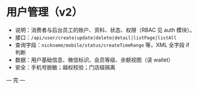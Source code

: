 # 用户管理（v2）

- 说明：消费者与后台员工的账户、资料、状态、权限（RBAC 见 auth 模块）。
- 接口：`/api/user/create|update|delete|detail|listPage|listAll`
- 查询字段：`nickname/mobile/status/createTimeRange` 等，XML 全字段 if 判断
- 数据：用户基础信息、微信标识、会员等级、余额视图（读 wallet）
- 安全：手机号脱敏；越权校验；门店级隔离

— 完 —